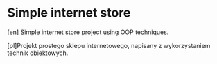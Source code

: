 # Simple internet store
[en] Simple internet store project using OOP techniques.

[pl]Projekt prostego sklepu internetowego, napisany z wykorzystaniem technik obiektowych.

